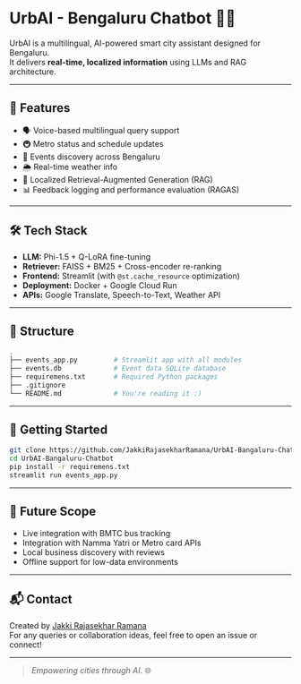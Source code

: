 # UrbAI - Bengaluru Chatbot 🤖🌆

UrbAI is a multilingual, AI-powered smart city assistant designed for Bengaluru.  
It delivers **real-time, localized information** using LLMs and RAG architecture.

---
## 🔧 Features

- 🗣️ Voice-based multilingual query support
- 🚇 Metro status and schedule updates
- 🎉 Events discovery across Bengaluru
- 🌦️ Real-time weather info
- 🧠 Localized Retrieval-Augmented Generation (RAG)
- 📊 Feedback logging and performance evaluation (RAGAS)

---

## 🛠️ Tech Stack

- **LLM:** Phi-1.5 + Q-LoRA fine-tuning  
- **Retriever:** FAISS + BM25 + Cross-encoder re-ranking  
- **Frontend:** Streamlit (with `@st.cache_resource` optimization)  
- **Deployment:** Docker + Google Cloud Run  
- **APIs:** Google Translate, Speech-to-Text, Weather API  
---

## 📂 Structure

```bash
.
├── events_app.py         # Streamlit app with all modules
├── events.db             # Event data SQLite database
├── requiremens.txt       # Required Python packages
├── .gitignore
└── README.md             # You're reading it :)
```

---

## 🚀 Getting Started

```bash
git clone https://github.com/JakkiRajasekharRamana/UrbAI-Bangaluru-Chatbot.git
cd UrbAI-Bangaluru-Chatbot
pip install -r requiremens.txt
streamlit run events_app.py
```

---

## 📌 Future Scope

- Live integration with BMTC bus tracking
- Integration with Namma Yatri or Metro card APIs
- Local business discovery with reviews
- Offline support for low-data environments

---

## 📬 Contact

Created by [Jakki Rajasekhar Ramana](https://github.com/JakkiRajasekharRamana)  
For any queries or collaboration ideas, feel free to open an issue or connect!

---

> *Empowering cities through AI.* 🌐
